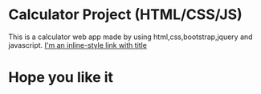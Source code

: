 # Calculator Project (HTML/CSS/JS)
This is a calculator web app made by using html,css,bootstrap,jquery and javascript.
[I'm an inline-style link with title](https://www.google.com "Google's Homepage")
# Hope you like it
